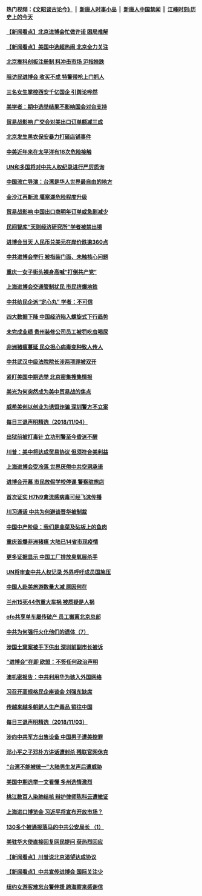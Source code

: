 #### 热门视频：[《文昭谈古论今》](https://github.com/gfw-breaker/wenzhao/blob/master/README.md?t=11052133) &nbsp;|&nbsp; [新唐人时事小品](https://github.com/gfw-breaker/ntdtv-comedy/blob/master/README.md?t=11052133) &nbsp;|&nbsp; [新唐人中国禁闻](https://github.com/gfw-breaker/ntdtv-news/blob/master/README.md?t=11052133) &nbsp;|&nbsp; [江峰时刻:历史上的今天](https://github.com/gfw-breaker/today-in-history/blob/master/README.md?t=11052133) 

#### [【新闻看点】北京进博会忙做许诺 困局难解](../pages/nsc413/n10831920.md?t=11052133) 

#### [【新闻看点】美国中选超热闹 北京全力关注](../pages/nsc413/n10831663.md?t=11052133) 

#### [北京推科创板注册制 料冲击市场 沪指挫跌](../pages/nsc413/n10831977.md?t=11052133) 

#### [阻访民进博会 收买不成 特警带枪上门抓人](../pages/nsc413/n10831679.md?t=11052133) 

#### [三名女生掌控西安千亿国企 引舆论哗然](../pages/nsc413/n10831775.md?t=11052133) 

#### [美学者：期中选举结果不影响国会对台支持](../pages/nsc413/n10831858.md?t=11052133) 

#### [贸易战影响 广交会对美出口订单额减三成](../pages/nsc413/n10831747.md?t=11052133) 

#### [北京发生黑衣保安暴力打砸店铺事件](../pages/nsc413/n10831733.md?t=11052133) 

#### [中美近年来在太平洋有18次危险接触](../pages/nsc413/n10831658.md?t=11052133) 

#### [UN和多国将对中共人权纪录进行严厉质询](../pages/nsc413/n10831604.md?t=11052133) 

#### [中国流亡导演：台湾是华人世界最自由的地方](../pages/nsc413/n10831358.md?t=11052133) 


#### [金沙江再断流 堰塞湖危险程度升级](../pages/nsc413/n10831149.md?t=11052133) 

#### [贸易战影响 中国出口商明年订单或急剧减少](../pages/nsc413/n10830605.md?t=11052133) 

#### [民间智库“天则经济研究所”学者被禁出境](../pages/nsc413/n10831181.md?t=11052133) 

#### [进博会当天 人民币兑美元在岸价跌逾360点](../pages/nsc413/n10830988.md?t=11052133) 

#### [中共进博会举行 被指装门面、未触核心问题](../pages/nsc413/n10831297.md?t=11052133) 

#### [重庆一女子街头裸身高喊“打倒共产党”](../pages/nsc413/n10831191.md?t=11052133) 

#### [上海进博会交通管制扰民 市民挤爆地铁](../pages/nsc413/n10830911.md?t=11052133) 

#### [中共给民企派“定心丸” 学者：不可信](../pages/nsc413/n10829156.md?t=11052133) 

#### [四大数据下降 中国经济陷入螺旋式下行趋势](../pages/nsc413/n10830092.md?t=11052133) 

#### [未完成业绩 贵州装修公司员工被罚吃虫喝尿](../pages/nsc413/n10830862.md?t=11052133) 

#### [非洲猪瘟蔓延 民众担心病毒变种致人传人](../pages/nsc413/n10830722.md?t=11052133) 

#### [中共武汉中级法院院长涉两项罪被双开](../pages/nsc413/n10830295.md?t=11052133) 

#### [紧盯美国中期选举 北京密集搜集情报](../pages/nsc413/n10830469.md?t=11052133) 

#### [美光为何突然成为美中贸易战的焦点](../pages/nsc413/n10830078.md?t=11052133) 

#### [威希美创以创业为诱饵诈骗 深圳警方不立案](../pages/nsc413/n10830065.md?t=11052133) 

#### [每日三退声明精选（2018/11/04）](../pages/nsc413/n10830509.md?t=11052133) 

#### [出狱前被打毒针 立功刑警至今昏迷不醒](../pages/nsc413/n10828121.md?t=11052133) 

#### [川普：美中将达成贸易协议 但须符合美利益](../pages/nsc413/n10829982.md?t=11052133) 

#### [上海进博会受冷落 世界厌倦中共空洞承诺](../pages/nsc413/n10829942.md?t=11052133) 

#### [进博会开幕 市民放假学校停课 警察驻旅店](../pages/nsc413/n10829858.md?t=11052133) 

#### [首次证实 H7N9禽流感病毒可经飞沫传播](../pages/nsc413/n10829905.md?t=11052133) 

#### [川习通话 中共为何避谈晋华被制裁](../pages/nsc413/n10829666.md?t=11052133) 

#### [中国中产阶级：我们是韭菜及砧板上的鱼肉](../pages/nsc413/n10829802.md?t=11052133) 

#### [重庆首爆非洲猪瘟 大陆已14省市现疫情](../pages/nsc413/n10829872.md?t=11052133) 

#### [更多证据显示 中国工厂排放臭氧层杀手](../pages/nsc413/n10829755.md?t=11052133) 

#### [UN将审查中共人权记录 外界呼吁成员国施压](../pages/nsc413/n10829693.md?t=11052133) 

#### [中国人赴美旅游数量大减 原因何在](../pages/nsc413/n10827966.md?t=11052133) 

#### [兰州15死44伤重大车祸 被质疑是人祸](../pages/nsc413/n10829627.md?t=11052133) 

#### [ofo共享单车屡传破产 员工搬离北京总部](../pages/nsc413/n10829592.md?t=11052133) 

#### [中共为何强行火化他们的遗体（7）](../pages/nsc413/n10828631.md?t=11052133) 


#### [涉国土窝案被手下供出 深圳前副市长被诉](../pages/nsc413/n10829155.md?t=11052133) 

#### [“进博会”在即 欧盟：不签任何政治声明](../pages/nsc413/n10829255.md?t=11052133) 

#### [澳机密报告：中共利用华为骇入外国网络](../pages/nsc413/n10828741.md?t=11052133) 

#### [习召开高规格民企座谈会 刘强东缺席](../pages/nsc413/n10828929.md?t=11052133) 

#### [传越来越多朝鲜人生产毒品 销往中国](../pages/nsc413/n10829067.md?t=11052133) 

#### [每日三退声明精选（2018/11/03）](../pages/nsc413/n10828921.md?t=11052133) 

#### [涉向中共军方出售设备 中国男子遭美控罪](../pages/nsc413/n10828486.md?t=11052133) 

#### [邓小平之子邓朴方讲话遭封杀 残联官网休克](../pages/nsc413/n10828825.md?t=11052133) 

#### [“台湾不能被统一”大陆男生发声后遭威胁](../pages/nsc413/n10828629.md?t=11052133) 

#### [美国中期选举一文看懂 多州选情激烈](../pages/nsc413/n10828515.md?t=11052133) 

#### [桃江数百人染肺结核 辩护律师陈科云遭撤证](../pages/nsc413/n10828485.md?t=11052133) 

#### [上海进口博览会 习近平将宣布开放市场？](../pages/nsc413/n10828470.md?t=11052133) 

#### [130多个被通报落马的中共公安局长 （1）](../pages/nsc413/n10826019.md?t=11052133) 

#### [美驻华大使直接回复网民提问 获热烈回应](../pages/nsc413/n10828446.md?t=11052133) 

#### [【新闻看点】川普说北京渴望达成协议](../pages/nsc413/n10828344.md?t=11052133) 

#### [【新闻看点】中共宣传进博会 国际关注少](../pages/nsc413/n10828305.md?t=11052133) 

#### [纽约女游客难忘台警伸援 跨海寄来感谢信](../pages/nsc413/n10828415.md?t=11052133) 

